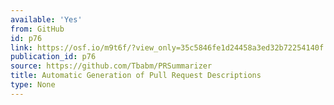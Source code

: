 ```yaml
---
available: 'Yes'
from: GitHub
id: p76
link: https://osf.io/m9t6f/?view_only=35c5846fe1d24458a3ed32b72254140f
publication_id: p76
source: https://github.com/Tbabm/PRSummarizer
title: Automatic Generation of Pull Request Descriptions
type: None
---
```

